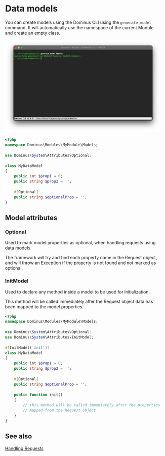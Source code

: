 # Data models

You can create models using the Dominus CLI using the `generate model` command. It will automatically use the namespace of the current Module and create an empty class.

![Dominus CLI](img/cli-generate-model-1.png "Dominus CLI")

``` php
<?php
namespace Dominus\Modules\MyModule\Models;

use Dominus\System\Attributes\Optional;

class MyDataModel
{
    public int $prop1 = 0;
    public string $prop2 = '';
    
    #[Optional]
    public string $optionalProp = '';
}
```

## Model attributes

### Optional
Used to mark model properties as optional, when handling requests using data models.

The framework will try and find each property name in the Request object, and will throw an Exception if the property is not found and not marked as optional.

### InitModel
Used to declare any method inside a model to be used for initialization.

This method will be called immediately after the Request object data has been mapped to the model properties.

``` php
<?php
namespace Dominus\Modules\MyModule\Models;

use Dominus\System\Attributes\Optional;
use Dominus\System\Attributes\InitModel;

#[InitModel('init')]
class MyDataModel
{
    public int $prop1 = 0;
    public string $prop2 = '';
    
    #[Optional]
    public string $optionalProp = '';
    
    public function init()
    {
        // this method will be called immediately after the properties have been 
        // mapped from the Request object
    }
}
```


## See also

[Handling Requests](request.md)